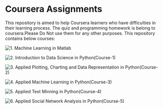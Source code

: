 
# Coursera Assignments

This repository is aimed to help Coursera learners who have difficulties in their learning process. The quiz and programming homework is belong to coursera.Please Do Not use them for any other purposes. This repository contains below courses:

![1. Machine Learning in Matlab](https://github.com/gupta24789/Data_Science_Projects/tree/master/coursera/Machine_Learning_in_matlab)

![2. Introduction to Data Science in Python(Course-1)](https://github.com/gupta24789/Data_Science_Projects/tree/master/coursera/Course-1_intro_to_data%20science_in_python)

![3. Applied Plotting, Charting and Data Representation in Python(Course-2)](https://github.com/gupta24789/Data_Science_Projects/tree/master/coursera/Course-2_Applied_Plotting_Charting_And_Data_Representation_in_Python)

![4. Applied Machine Learning in Python(Course-3)](https://github.com/gupta24789/Data_Science_Projects/tree/master/coursera/Course-3_Fundamentals_of_Machine_Learning_in_Python)

![5. Applied Text Minning in Python(Course-4)]()

![6. Applied Social Network Analysis in Python(Course-5)]()

